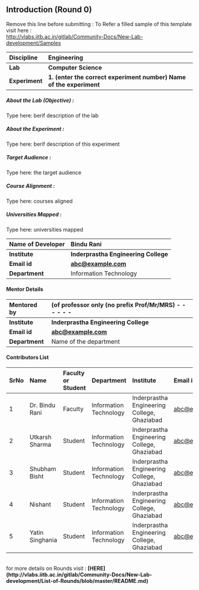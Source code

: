 ## Introduction (Round 0)

Remove this line before submitting : To Refer a filled sample of this template visit here : <br> http://vlabs.iitb.ac.in/gitlab/Community-Docs/New-Lab-development/Samples
<br>

<b>Discipline | <b>Engineering
:--|:--|
<b> Lab | <b> Computer Science
<b> Experiment|     <b> 1. (enter the correct experiment number) Name of the experiment

<h5> About the Lab (Objective) : </h5>

Type here: berif description of the lab

<h5> About the Experiment : </h5>

Type here: berif description of this experiment

<h5> Target Audience : </h5>

Type here: the target audience

<h5> Course Alignment : </h5>

Type here: courses aligned

<h5> Universities Mapped : </h5>

Type here: universities mapped

<b>Name of Developer | <b> Bindu Rani
:--|:--|
<b> Institute | <b> Inderprastha Engineering College
<b> Email id|     <b> abc@example.com
<b> Department |  Information Technology
  
#### Mentor Details

<b>Mentored by | <b> (of professor only (no prefix Prof/Mr/MRS) - - - - - -
:--|:--|
<b> Institute | <b> Inderprastha Engineering College
<b> Email id|     <b> abc@example.com
<b> Department | Name of the department

#### Contributors List

SrNo | Name | Faculty or Student | Department| Institute | Email id
:--|:--|:--|:--|:--|:--|
1 | Dr. Bindu Rani | Faculty |  Information Technology | Inderprastha Engineering College, Ghaziabad | abc@example.com
2 | Utkarsh Sharma | Student |  Information Technology | Inderprastha Engineering College, Ghaziabad |abc@example.com
3 | Shubham Bisht | Student |  Information Technology | Inderprastha Engineering College, Ghaziabad |abc@example.com
4 | Nishant | Student |  Information Technology | Inderprastha Engineering College, Ghaziabad |abc@example.com
5 | Yatin Singhania | Student |  Information Technology | Inderprastha Engineering College, Ghaziabad |abc@example.com

<br>
for more details on Rounds visit : <b> [HERE](http://vlabs.iitb.ac.in/gitlab/Community-Docs/New-Lab-development/List-of-Rounds/blob/master/README.md) </b>
